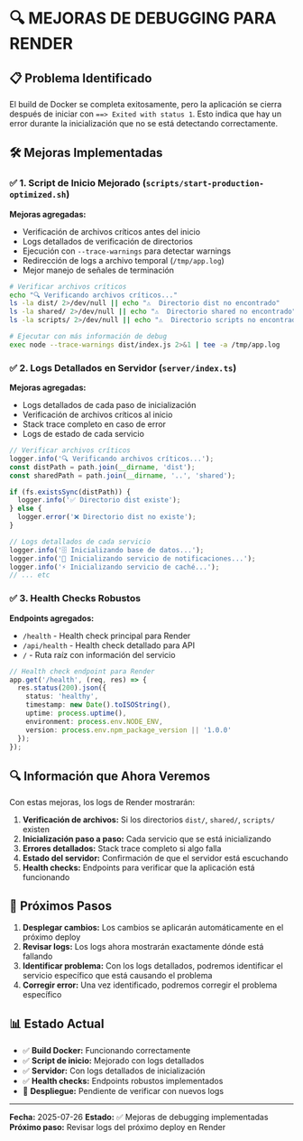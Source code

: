 # 🔍 MEJORAS DE DEBUGGING PARA RENDER

## 📋 Problema Identificado

El build de Docker se completa exitosamente, pero la aplicación se cierra después de iniciar con `==> Exited with status 1`. Esto indica que hay un error durante la inicialización que no se está detectando correctamente.

## 🛠️ Mejoras Implementadas

### ✅ 1. Script de Inicio Mejorado (`scripts/start-production-optimized.sh`)

**Mejoras agregadas:**
- Verificación de archivos críticos antes del inicio
- Logs detallados de verificación de directorios
- Ejecución con `--trace-warnings` para detectar warnings
- Redirección de logs a archivo temporal (`/tmp/app.log`)
- Mejor manejo de señales de terminación

```bash
# Verificar archivos críticos
echo "🔍 Verificando archivos críticos..."
ls -la dist/ 2>/dev/null || echo "⚠️  Directorio dist no encontrado"
ls -la shared/ 2>/dev/null || echo "⚠️  Directorio shared no encontrado"
ls -la scripts/ 2>/dev/null || echo "⚠️  Directorio scripts no encontrado"

# Ejecutar con más información de debug
exec node --trace-warnings dist/index.js 2>&1 | tee -a /tmp/app.log
```

### ✅ 2. Logs Detallados en Servidor (`server/index.ts`)

**Mejoras agregadas:**
- Logs detallados de cada paso de inicialización
- Verificación de archivos críticos al inicio
- Stack trace completo en caso de error
- Logs de estado de cada servicio

```typescript
// Verificar archivos críticos
logger.info('🔍 Verificando archivos críticos...');
const distPath = path.join(__dirname, 'dist');
const sharedPath = path.join(__dirname, '..', 'shared');

if (fs.existsSync(distPath)) {
  logger.info('✅ Directorio dist existe');
} else {
  logger.error('❌ Directorio dist no existe');
}

// Logs detallados de cada servicio
logger.info('🗄️ Inicializando base de datos...');
logger.info('🔔 Inicializando servicio de notificaciones...');
logger.info('⚡ Inicializando servicio de caché...');
// ... etc
```

### ✅ 3. Health Checks Robustos

**Endpoints agregados:**
- `/health` - Health check principal para Render
- `/api/health` - Health check detallado para API
- `/` - Ruta raíz con información del servicio

```typescript
// Health check endpoint para Render
app.get('/health', (req, res) => {
  res.status(200).json({
    status: 'healthy',
    timestamp: new Date().toISOString(),
    uptime: process.uptime(),
    environment: process.env.NODE_ENV,
    version: process.env.npm_package_version || '1.0.0'
  });
});
```

## 🔍 Información que Ahora Veremos

Con estas mejoras, los logs de Render mostrarán:

1. **Verificación de archivos:** Si los directorios `dist/`, `shared/`, `scripts/` existen
2. **Inicialización paso a paso:** Cada servicio que se está inicializando
3. **Errores detallados:** Stack trace completo si algo falla
4. **Estado del servidor:** Confirmación de que el servidor está escuchando
5. **Health checks:** Endpoints para verificar que la aplicación está funcionando

## 🎯 Próximos Pasos

1. **Desplegar cambios:** Los cambios se aplicarán automáticamente en el próximo deploy
2. **Revisar logs:** Los logs ahora mostrarán exactamente dónde está fallando
3. **Identificar problema:** Con los logs detallados, podremos identificar el servicio específico que está causando el problema
4. **Corregir error:** Una vez identificado, podremos corregir el problema específico

## 📊 Estado Actual

- ✅ **Build Docker:** Funcionando correctamente
- ✅ **Script de inicio:** Mejorado con logs detallados
- ✅ **Servidor:** Con logs detallados de inicialización
- ✅ **Health checks:** Endpoints robustos implementados
- 🔄 **Despliegue:** Pendiente de verificar con nuevos logs

---
**Fecha:** 2025-07-26
**Estado:** ✅ Mejoras de debugging implementadas
**Próximo paso:** Revisar logs del próximo deploy en Render 